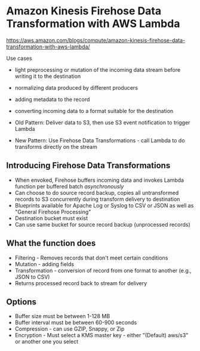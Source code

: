 # Amazon Kinesis Firehose Data Transformation with AWS Lambda

https://aws.amazon.com/blogs/compute/amazon-kinesis-firehose-data-transformation-with-aws-lambda/

Use cases

* light preprocessing or mutation of the incoming data stream before writing it to the destination
* normalizing data produced by different producers
* adding metadata to the record
* converting incoming data to a format suitable for the destination

* Old Pattern:  Deliver data to S3, then use S3 event notification to trigger Lambda
* New Pattern:  Use Firehose Data Transformations - call Lambda to do transforms directly on the stream

## Introducing Firehose Data Transformations

* When envoked, Firehose buffers incoming data and invokes Lambda function per buffered batch *asynchronously*
* Can choose to do source record backup, copies all untransformed records to S3 concurrently during transform delivery to destination
* Blueprints available for Apache Log or Syslog to CSV or JSON as well as "General Firehose Processing"
* Destination bucket must exist
* Can use same bucket for source record backup (unprocessed records)

## What the function does

* Filtering - Removes records that don't meet certain conditions
* Mutation - adding fields
* Transformation - conversion of record from one format to another (e.g., JSON to CSV)
* Returns processed record back to stream for delivery

## Options

* Buffer size must be between 1-128 MB
* Buffer interval must be between 60-900 seconds
* Compression - can use GZIP, Snappy, or Zip
* Encryption - Must select a KMS master key - either "(Default) aws/s3" or another one you select
